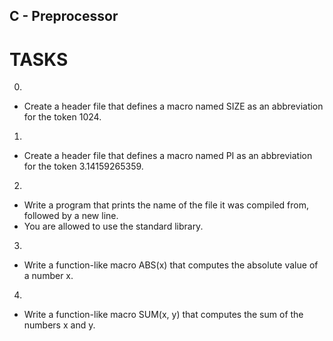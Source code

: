 ## C - Preprocessor

# TASKS

0. <Objectt-like-Macro>
- Create a header file that defines a macro named SIZE as an abbreviation for the token 1024.

1. <Pi>
- Create a header file that defines a macro named PI as an abbreviation for the token 3.14159265359.

2. <File-Name>
- Write a program that prints the name of the file it was compiled from, followed by a new line.
- You are allowed to use the standard library.

3. <Function-like-macro>
- Write a function-like macro ABS(x) that computes the absolute value of a number x.

4. <SUM>
- Write a function-like macro SUM(x, y) that computes the sum of the numbers x and y.

